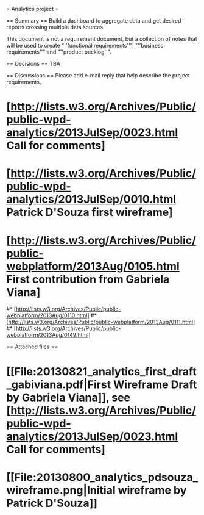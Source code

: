 = Analytics project =

== Summary ==
Build a dashboard to aggregate data and get desired reports crossing multiple data sources.

This document is not a requirement document, but a collection of notes that will be used to create  "''functional requirements''", "''business requirements''" and "''product backlog''".

== Decisions ==
TBA

== Discussions ==
Please add e-mail reply that help describe the project requirements.

# [http://lists.w3.org/Archives/Public/public-wpd-analytics/2013JulSep/0023.html Call for comments]
# [http://lists.w3.org/Archives/Public/public-wpd-analytics/2013JulSep/0010.html Patrick D'Souza first wireframe]
# [http://lists.w3.org/Archives/Public/public-webplatform/2013Aug/0105.html First contribution from Gabriela Viana]
#* [http://lists.w3.org/Archives/Public/public-webplatform/2013Aug/0110.html]
#* [http://lists.w3.org/Archives/Public/public-webplatform/2013Aug/0111.html]
#* [http://lists.w3.org/Archives/Public/public-webplatform/2013Aug/0149.html]


== Attached files ==
# [[File:20130821_analytics_first_draft_gabiviana.pdf|First Wireframe Draft by Gabriela Viana]], see [http://lists.w3.org/Archives/Public/public-wpd-analytics/2013JulSep/0023.html Call for comments]
# [[File:20130800_analytics_pdsouza_wireframe.png|Initial wireframe by Patrick D'Souza]]